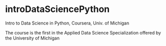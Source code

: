 # introDataSciencePython
Intro to Data Science in Python, Coursera, Univ. of Michigan

The course is the first in the Applied Data Science Specialization offered by the University of Michigan
